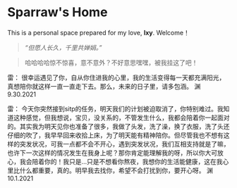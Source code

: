 # Sparraw's Home
This is a personal space prepared for my love, **lxy**. Welcome！       

> *“但愿人长久，千里共婵娟。”*

>哈哈哈哈惊不惊喜，意不意外？不好意思嘿嘿，被我挂这了吧！

雷：
很幸运遇见了你，自从你住进我的心里，我的生活变得每一天都充满阳光，真想陪你就这样一直一直走下去。那么，未来的日子里，请多包涵。
渊
9.30.2021

雷：
今天你突然接到sitp的任务，明天我们的计划被迫取消了，你特别难过。我知道这种感觉，但我想说，宝贝，没关系的，不管发生什么，我都会陪着你一起面对的。其实我为明天见你也准备了很多，我做了头发，洗了澡，换了衣服，洗了头还仔细的吹了，我早早回来收拾上床，为了明天能有精神陪你。但尽管我也不想有这样的突发状况，可我一点都不会不开心，遇到突发状况，我们互相支持就是了嘛，也许下一次这样的情况发生在我身上呢？那你肯定能理解我的呀，所以你大可放心，我会陪着你的！我只是…只是不想看你熬夜，我想你的生活能健康，这在我心里比什么都重要，真的。明早我去找你，希望不会打扰到你，要开心呀。
渊
10.1.2021
